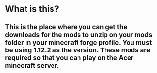 # What is this?
## This is the place where you can get the downloads for the mods to unzip on your mods folder in your minecraft forge profile. You must be using 1.12.2 as the version. These mods are required so that you can play on the Acer minecraft server.
